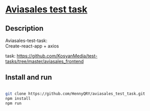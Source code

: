 # [Aviasales test task](https://aviasales-profile-task.herokuapp.com/)

## Description
Aviasales-test-task:  
Create-react-app + axios

task: https://github.com/KosyanMedia/test-tasks/tree/master/aviasales_frontend

## Install and run
```bash

git clone https://github.com/HennyQRY/aviasales_test_task.git
npm install
npm run

```
